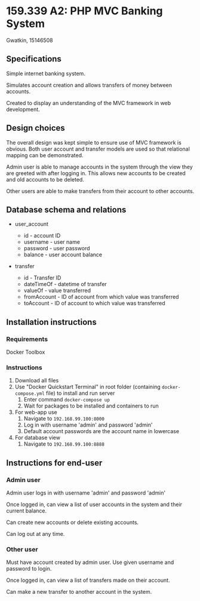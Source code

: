 # 159.339 A2: PHP MVC Banking System

Gwatkin, 15146508

## Specifications

Simple internet banking system.

Simulates account creation and allows transfers of money between accounts.

Created to display an understanding of the MVC framework in web development.

## Design choices

The overall design was kept simple to ensure use of MVC framework is obvious. Both user account and transfer models 
are used so that relational mapping can be demonstrated.

Admin user is able to manage accounts in the system through the view they are greeted with after logging in. This 
allows new accounts to be created and old accounts to be deleted.

Other users are able to make transfers from their account to other accounts.

## Database schema and relations

* user_account
    * id - account ID
    * username - user name
    * password - user password
    * balance - user account balance

* transfer
    * id - Transfer ID
    * dateTimeOf - datetime of transfer
    * valueOf - value transferred
    * fromAccount - ID of account from which value was transferred
    * toAccount - ID of account to which value was transferred

## Installation instructions

### Requirements

Docker Toolbox

### Instructions

1. Download all files
1. Use "Docker Quickstart Terminal" in root folder (containing `docker-compose.yml` file) to install and run server
    1. Enter command `docker-compose up`
    1. Wait for packages to be installed and containers to run
1. For web-app use
    1. Navigate to `192.168.99.100:8000`
    1. Log in with username 'admin' and password 'admin'
    1. Default account passwords are the account name in lowercase
1. For database view
    1. Navigate to `192.168.99.100:8888`

## Instructions for end-user

### Admin user

Admin user logs in with username 'admin' and password 'admin'

Once logged in, can view a list of user accounts in the system and their current balance.

Can create new accounts or delete existing accounts.

Can log out at any time.

### Other user

Must have account created by admin user. Use given username and password to login.

Once logged in, can view a list of transfers made on their account.

Can make a new transfer to another account in the system.
